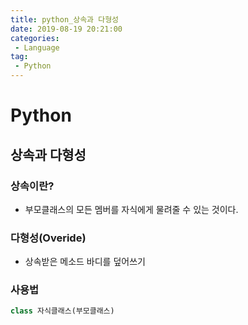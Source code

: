 ```yaml
---
title: python_상속과 다형성
date: 2019-08-19 20:21:00
categories:
 - Language
tag:
 - Python
---
```


# Python

## 상속과 다형성

### 상속이란?

- 부모클래스의 모든 멤버를 자식에게 물려줄 수 있는 것이다.



### 다형성(Overide)

- 상속받은 메소드 바디를 덮어쓰기



### 사용법

```python
class 자식클래스(부모클래스)
```

